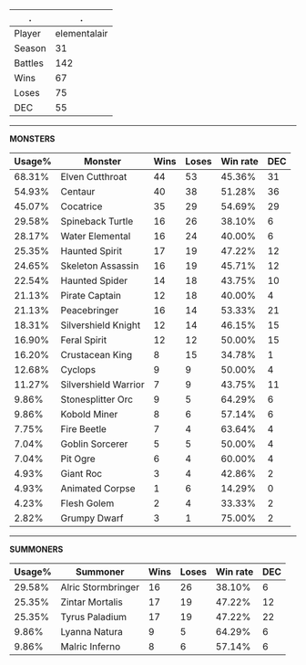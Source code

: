 .|.
|-|-
Player|elementalair
Season|31
Battles|142
Wins|67
Loses|75
DEC|55

---
**MONSTERS**

Usage%|Monster|Wins|Loses|Win rate|DEC|
-|-|-|-|-|-|
68.31%|Elven Cutthroat|44|53|45.36%|31|
54.93%|Centaur|40|38|51.28%|36|
45.07%|Cocatrice|35|29|54.69%|29|
29.58%|Spineback Turtle|16|26|38.10%|6|
28.17%|Water Elemental|16|24|40.00%|6|
25.35%|Haunted Spirit|17|19|47.22%|12|
24.65%|Skeleton Assassin|16|19|45.71%|12|
22.54%|Haunted Spider|14|18|43.75%|10|
21.13%|Pirate Captain|12|18|40.00%|4|
21.13%|Peacebringer|16|14|53.33%|21|
18.31%|Silvershield Knight|12|14|46.15%|15|
16.90%|Feral Spirit|12|12|50.00%|15|
16.20%|Crustacean King|8|15|34.78%|1|
12.68%|Cyclops|9|9|50.00%|4|
11.27%|Silvershield Warrior|7|9|43.75%|11|
9.86%|Stonesplitter Orc|9|5|64.29%|6|
9.86%|Kobold Miner|8|6|57.14%|6|
7.75%|Fire Beetle|7|4|63.64%|4|
7.04%|Goblin Sorcerer|5|5|50.00%|4|
7.04%|Pit Ogre|6|4|60.00%|4|
4.93%|Giant Roc|3|4|42.86%|2|
4.93%|Animated Corpse|1|6|14.29%|0|
4.23%|Flesh Golem|2|4|33.33%|2|
2.82%|Grumpy Dwarf|3|1|75.00%|2|

---
**SUMMONERS**

Usage%|Summoner|Wins|Loses|Win rate|DEC|
-|-|-|-|-|-|
29.58%|Alric Stormbringer|16|26|38.10%|6|
25.35%|Zintar Mortalis|17|19|47.22%|12|
25.35%|Tyrus Paladium|17|19|47.22%|22|
9.86%|Lyanna Natura|9|5|64.29%|6|
9.86%|Malric Inferno|8|6|57.14%|6|
